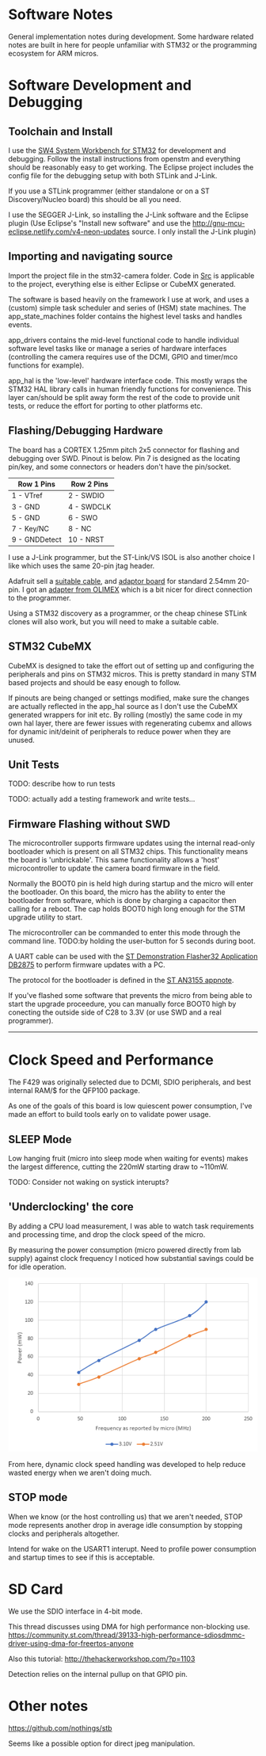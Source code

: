 # Software Notes

General implementation notes during development. Some hardware related notes are built in here for people unfamiliar with STM32 or the programming ecosystem for ARM micros.

# Software Development and Debugging

## Toolchain and Install

I use the [SW4 System Workbench for STM32](http://www.openstm32.org/System+Workbench+for+STM32) for development and debugging. Follow the install instructions from openstm and everything should be reasonably easy to get working. The Eclipse project includes the config file for the debugging setup with both STLink and J-Link.

If you use a STLink programmer (either standalone or on a ST Discovery/Nucleo board) this should be all you need.

I use the SEGGER J-Link, so installing the J-Link software and the Eclipse plugin (Use Eclipse's "Install new software" and use the http://gnu-mcu-eclipse.netlify.com/v4-neon-updates source. I only install the J-Link plugin)

## Importing and navigating source

Import the project file in the stm32-camera folder. Code in [Src](stm32-camera\Src) is applicable to the project, everything else is either Eclipse or CubeMX generated. 

The software is based heavily on the framework I use at work, and uses a (custom) simple task scheduler and series of (HSM) state machines. The app_state_machines folder contains the highest level tasks and handles events.

app_drivers contains the mid-level functional code to handle individual software level tasks like or manage a series of hardware interfaces (controlling the camera requires use of the DCMI, GPIO and timer/mco functions for example).

app_hal is the 'low-level' hardware interface code. This mostly wraps the STM32 HAL library calls in human friendly functions for convenience. This layer can/should be split away form the rest of the code to provide unit tests, or reduce the effort for porting to other platforms etc.

## Flashing/Debugging Hardware

The board has a CORTEX 1.25mm pitch 2x5 connector for flashing and debugging over SWD. Pinout is below. Pin 7 is designed as the locating pin/key, and some connectors or headers don't have the pin/socket.

| Row 1 Pins    | Row 2 Pins    |
| ------------- | ------------- |
| 1 - VTref     | 2 - SWDIO		|
| 3 - GND      	| 4 - SWDCLK	|
| 5 - GND 		| 6 - SWO		|
| 7 - Key/NC	| 8 - NC		|
| 9 - GNDDetect | 10 - NRST		|

I use a J-Link programmer, but the ST-Link/VS ISOL is also another choice I like which uses the same 20-pin jtag header.

Adafruit sell a [suitable cable](https://www.adafruit.com/product/1675), and [adaptor board](https://www.adafruit.com/product/2094) for standard 2.54mm 20-pin. I got an [adapter from OLIMEX](https://www.olimex.com/Products/ARM/JTAG/ARM-JTAG-20-10/) which is a bit nicer for direct connection to the programmer.

Using a STM32 discovery as a programmer, or the cheap chinese STLink clones will also work, but you will need to make a suitable cable.


## STM32 CubeMX

CubeMX is designed to take the effort out of setting up and configuring the peripherals and pins on STM32 micros. This is pretty standard in many STM based projects and should be easy enough to follow.

If pinouts are being changed or settings modified, make sure the changes are actually reflected in the app_hal source as I don't use the CubeMX generated wrappers for init etc. By rolling (mostly) the same code in my own hal layer, there are fewer issues with regenerating cubemx and allows for dynamic init/deinit of peripherals to reduce power when they are unused.

## Unit Tests

TODO: describe how to run tests

TODO: actually add a testing framework and write tests...

## Firmware Flashing without SWD

The microcontroller supports firmware updates using the internal read-only bootloader which is present on all STM32 chips. This functionality means the board is 'unbrickable'. This same functionality allows a 'host' microcontroller to update the camera board firmware in the field.

Normally the BOOT0 pin is held high during startup and the micro will enter the bootloader. On this board, the micro has the ability to enter the bootloader from software, which is done by charging a capacitor then calling for a reboot. The cap holds BOOT0 high long enough for the STM upgrade utility to start.

The microcontroller can be commanded to enter this mode through the command line. TODO:by holding the user-button for 5 seconds during boot.

A UART cable can be used with the [ST Demonstration Flasher32 Application DB2875](http://www.st.com/en/development-tools/flasher-stm32.html) to perform firmware updates with a PC.

The protocol for the bootloader is defined in the [ST AN3155 appnote](http://www.st.com/content/ccc/resource/technical/document/application_note/51/5f/03/1e/bd/9b/45/be/CD00264342.pdf/files/CD00264342.pdf/jcr:content/translations/en.CD00264342.pdf).

If you've flashed some software that prevents the micro from being able to start the upgrade proceedure, you can manually force BOOT0 high by conecting the outside side of C28 to 3.3V (or use SWD and a real programmer).

___

# Clock Speed and Performance

The F429 was originally selected due to DCMI, SDIO peripherals, and best internal RAM/$ for the QFP100 package.

As one of the goals of this board is low quiescent power consumption, I've made an effort to build tools early on to validate power usage.

## SLEEP Mode

Low hanging fruit (micro into sleep mode when waiting for events) makes the largest difference, cutting the 220mW starting draw to ~110mW. 

TODO: Consider not waking on systick interupts?

## 'Underclocking' the core

By adding a CPU load measurement, I was able to watch task requirements and processing time, and drop the clock speed of the micro.

By measuring the power consumption (micro powered directly from lab supply) against clock frequency I noticed how substantial savings could be for idle operation. 

![Core Speed vs Power](Firmware/F429_power_vs_clock.png)

From here, dynamic clock speed handling was developed to help reduce wasted energy when we aren't doing much.

## STOP mode

When we know (or the host controlling us) that we aren't needed, STOP mode represents another drop in average idle consumption by stopping clocks and peripherals altogether.

Intend for wake on the USART1 interupt. Need to profile power consumption and startup times to see if this is acceptable.

# SD Card

We use the SDIO interface in 4-bit mode.

This thread discusses using DMA for high performance non-blocking use.
https://community.st.com/thread/39133-high-performance-sdiosdmmc-driver-using-dma-for-freertos-anyone

Also this tutorial: http://thehackerworkshop.com/?p=1103

Detection relies on the internal pullup on that GPIO pin.

# Other notes

https://github.com/nothings/stb

Seems like a possible option for direct jpeg manipulation.